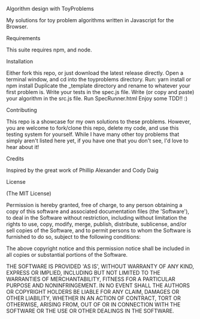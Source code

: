 Algorithm design with ToyProblems

My solutions for toy problem algorithms written in Javascript for the Browser.

Requirements

This suite requires npm, and node.

Installation

Either fork this repo, or just download the latest release directly.
Open a terminal window, and cd into the toyproblems directory.
Run: yarn install or npm install
Duplicate the _template directory and rename to whatever your first problem is.
Write your tests in the spec.js file.
Write (or copy and paste) your algorithm in the src.js file.
Run SpecRunner.html
Enjoy some TDD!! :)

Contributing

This repo is a showcase for my own solutions to these problems. However, you are welcome to fork/clone this repo, delete my code, and use this testing system for yourself. While I have many other toy problems that simply aren't listed here yet, if you have one that you don't see, I'd love to hear about it!

Credits

Inspired by the great work of Phillip Alexander and Cody Daig

License

(The MIT License)

Permission is hereby granted, free of charge, to any person obtaining a copy of this software and associated documentation files (the 'Software'), to deal in the Software without restriction, including without limitation the rights to use, copy, modify, merge, publish, distribute, sublicense, and/or sell copies of the Software, and to permit persons to whom the Software is furnished to do so, subject to the following conditions:

The above copyright notice and this permission notice shall be included in all copies or substantial portions of the Software.

THE SOFTWARE IS PROVIDED 'AS IS', WITHOUT WARRANTY OF ANY KIND, EXPRESS OR IMPLIED, INCLUDING BUT NOT LIMITED TO THE WARRANTIES OF MERCHANTABILITY, FITNESS FOR A PARTICULAR PURPOSE AND NONINFRINGEMENT. IN NO EVENT SHALL THE AUTHORS OR COPYRIGHT HOLDERS BE LIABLE FOR ANY CLAIM, DAMAGES OR OTHER LIABILITY, WHETHER IN AN ACTION OF CONTRACT, TORT OR OTHERWISE, ARISING FROM, OUT OF OR IN CONNECTION WITH THE SOFTWARE OR THE USE OR OTHER DEALINGS IN THE SOFTWARE.
